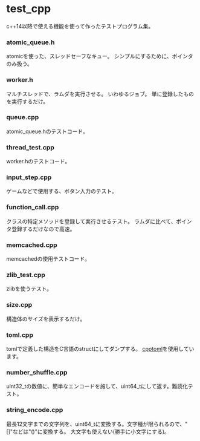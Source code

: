 # test_cpp
c++14以降で使える機能を使って作ったテストプログラム集。

### atomic_queue.h
atomicを使った、スレッドセーフなキュー。
シンプルにするために、ポインタのみ扱う。

### worker.h
マルチスレッドで、ラムダを実行させる。
いわゆるジョブ。
単に登録したものを実行するだけ。

### queue.cpp
atomic_queue.hのテストコード。

### thread_test.cpp
worker.hのテストコード。

### input_step.cpp
ゲームなどで使用する、ボタン入力のテスト。

### function_call.cpp
クラスの特定メソッドを登録して実行させるテスト。
ラムダに比べて、ポインタ登録するだけなので高速。

### memcached.cpp
memcachedの使用テストコード。

### zlib_test.cpp
zlibを使うテスト。

### size.cpp
構造体のサイズを表示するだけ。

### toml.cpp
tomlで定義した構造をC言語のstructにしてダンプする。
[cpptoml](https://github.com/skystrife/cpptoml)を使用しています。

### number_shuffle.cpp
uint32_tの数値に、簡単なエンコードを施して、uint64_tにして返す。難読化テスト。

### string_encode.cpp
最長12文字までの文字列を、uint64_tに変換する。文字種が限られるので、"[]"などは"()"に変換する。
大文字も使えない(勝手に小文字にする)。
